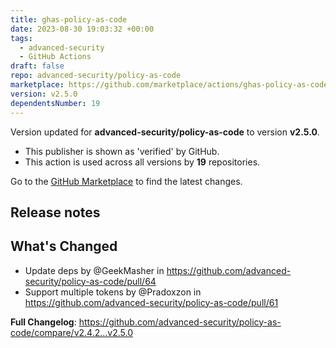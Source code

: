 ```yaml
---
title: ghas-policy-as-code
date: 2023-08-30 19:03:32 +00:00
tags:
  - advanced-security
  - GitHub Actions
draft: false
repo: advanced-security/policy-as-code
marketplace: https://github.com/marketplace/actions/ghas-policy-as-code
version: v2.5.0
dependentsNumber: 19
---
```



Version updated for **advanced-security/policy-as-code** to version **v2.5.0**.
- This publisher is shown as 'verified' by GitHub.
- This action is used across all versions by **19** repositories.

Go to the [GitHub Marketplace](https://github.com/marketplace/actions/ghas-policy-as-code) to find the latest changes.

## Release notes

## What's Changed
* Update deps by @GeekMasher in https://github.com/advanced-security/policy-as-code/pull/64
* Support multiple tokens by @Pradoxzon in https://github.com/advanced-security/policy-as-code/pull/61

**Full Changelog**: https://github.com/advanced-security/policy-as-code/compare/v2.4.2...v2.5.0
